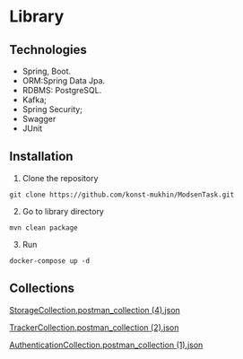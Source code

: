 # Library
## Technologies
- Spring, Boot.
- ORM:Spring Data Jpa.
- RDBMS: PostgreSQL.
- Kafka;
- Spring Security;
- Swagger
- JUnit
## Installation
1. Clone the repository
```
git clone https://github.com/konst-mukhin/ModsenTask.git
```
2. Go to library directory
```
mvn clean package
```
3. Run 
```
docker-compose up -d
```
## Collections

[StorageCollection.postman_collection (4).json](https://github.com/user-attachments/files/18816427/StorageCollection.postman_collection.4.json)

[TrackerCollection.postman_collection (2).json](https://github.com/user-attachments/files/18816428/TrackerCollection.postman_collection.2.json)

[AuthenticationCollection.postman_collection (1).json](https://github.com/user-attachments/files/18816429/AuthenticationCollection.postman_collection.1.json)
